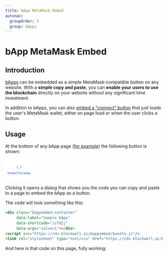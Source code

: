 ```yaml
---
title: bApp MetaMask Embed 
autonav:
  groupOrder: 3 
  group: bApps
---
```


# bApp MetaMask Embed

## Introduction

[bApps](./bapps.md) can be embedded as a simple MetaMask-compatible button on any website. With a **simple copy and
paste**, you can **enable your users to use the blockchain** directly on your website without any significant time
investment.

In addition to bApps, you can also [embed a "connect" button](#connect-button) that just loads the user's MetaMask
wallet, either on page load or when the user clicks a button.

## Usage

At the bottom of any bApp page ([for example](https://app.blockwell.ai/izfd2j))
the following button is shown:

![Embed This bApp](./img/embed-bapp.png)

Clicking it opens a dialog that shows you the code you can copy and paste to a page to embed the bApp as a button.

The code will look something like this:

```html
<div class="bappembed-container"
     data-label="Sample bApp"
     data-shortcode="izfd2j"
     data-args="value=1"></div>
<script src="https://cdn.blockwell.ai/bappembed/bundle.js"/>
<link rel="stylesheet" type="text/css" href="https://cdn.blockwell.ai/bappembed/main.css"/>
```

And here is that code on this page, fully working:

<div class="bappembed-container"
    data-label="Sample bApp"
    data-shortcode="izfd2j"
    data-args="value=1"></div>
<script src="https://cdn.blockwell.ai/bappembed/bundle.js" />
<link rel="stylesheet" type="text/css" href="https://cdn.blockwell.ai/bappembed/main.css" />

**Note** that you only need to include the `<script` and `<link` lines once in your application, they will automatically
process all embeds on the page.

## Configuration

The embed is configured using the `data-*` HTML attributes. The options are:

- `data-label` is the label text inside the button. Changing this will change what the button says.
- `data-shortcode` is the shortcode for the specific bApp to load. This is the same as in the link for a bApp on
  Blockwell Wallet. For example, the link
  `https://app.blockwell.ai/izfd2j` has the shortcode `izfd2j`.
- `data-args` specifies the arguments to give to the bApp.
  [Read more about arguments](#arguments).
- `data-type` can have an arbitrary identifier or string. [Read more about `data-type`](#data-type).

Any configuration change will be picked up immediately by the embed, so you can use JavaScript to change the values on
the fly.

## Arguments

The easiest way to specify arguments is to use the Embed This bApp button on the Blockwell Wallet page, but the
arguments can be set or updated directly as well.

Let's take a closer look at the arguments in `data-args`:

```properties
data-args="value=1"
```

It's setting `value` to `1` - in this case that means the token transfer will transfer 1 FC. If you change the `1` to
a `2`, like so:

```properties
data-args="value=2"
```

The app would then transfer 2 FC.

Here's a more complex example:

```properties
data-args="account=0xd684ea9d172552e28ca8dfe4d9d39b49180741e7&value=1"
```

This time it's giving the value for two different arguments, `account`
and `value`. Each argument is separated by an ampersand `&`.

That may look familiar from web links; it's the same format used by what's called
a [query string](https://en.wikipedia.org/wiki/Query_string) at the end of a link.

In technical terms, the arguments need to be encoded as a query string. Changing
`data-args` will update the button immediately as well, so you can control it from your application.

## Argument Examples

Here's a quick example demonstrating how that might be done with plain JavaScript:

```javascript
function updateButton(tokenValue) {
    let element = document.querySelector(".bappembed-container");
    let query = new URLSearchParams({value: tokenValue});
    element.setAttribute("data-args", query.toString());
}
```

In Vue.js it might look like this:

```vue
<div class="bappembed-container"
     data-label="Sample bApp"
     data-shortcode="izfd2j"
     :data-args="new URLSearchParams({value: tokenValue}).toString()"></div>
```

And in React:

```jsx
render()
{
    const {tokenValue} = this.props;
    let query = new URLSearchParams({value: tokenValue});
    return (
        <div class="bappembed-container"
             data-label="Sample bApp"
             data-shortcode="izfd2j"
             data-args={query.toString()}
        ></div>
    )
}
```

## `data-type`

In the `data-type` parameter you can add a type identifier that lets your application distinguish between different
types of buttons.

The value can be any string, and it will be passed as-is into [all embed events](#events) as part of the payload. This
means you can also encode data into it. For example in React:

```jsx
render()
{
    return (
        <div class="bappembed-container"
             data-label="Sample bApp"
             data-shortcode="izfd2j"
             data-args="value=1"
             data-type={JSON.stringify({id: "my-id", extra: "data"})}
        ></div>
    )
}
```

The [embed events](#events) will then have a `type` parameter with the encoded JSON, which you can parse to get the
original data.

## Styling

The embed code includes the addition of a base style sheet with a neutral theme:

```html
<link rel="stylesheet" type="text/css" href="https://cdn.blockwell.ai/bappembed/main.css"/>
```

There are two options for customizing the styling:

1. The colors all use CSS variables, so you can just override the variables.
2. You can download and modify the linked stylesheet and use that instead.

### Styling with CSS variables

If you set the variables in the inner element, those will be prioritized. For example:

```html
<style>
    .bappembed-inner {
        --button-text: #ffffff;
        --button-color: #6d358f;
        --button-border: #6d358f;
        --button-hover: #592e80;
        --button-focus-outline: rgba(0, 0, 0, 0.3);
        --button-disabled: #999;
        --button-disabled-text: #eee;
        --button-disabled-border: #999;
        --button-border-radius: 3px;
        --progress-color: #6d358f;
        --error-text: #650a30;
    }
</style>
```

Here's what that looks like:


<div class="bappembed-container bappembed-theme1"
    data-label="Sample bApp"
    data-shortcode="izfd2j"
    data-args="value=1"></div>
<script src="https://cdn.blockwell.ai/bappembed/bundle.js" />
<link rel="stylesheet" type="text/css" href="https://cdn.blockwell.ai/bappembed/main.css" />

<style>
.bappembed-theme1 .bappembed-inner {
  --button-text: #ffffff;
  --button-color: #6d358f;
  --button-border: #6d358f;
  --button-hover: #592e80;
  --button-focus-outline: rgba(0, 0, 0, 0.3);

  --button-disabled: #999;
  --button-disabled-text: #eee;
  --button-disabled-border: #999;

  --button-border-radius: 3px;

  --progress-color: #6d358f;

  --error-text: #650a30;
}
</style>

And here's another alternative:

```html
<style>
    .bappembed-inner {
        --button-text: #02806e;
        --button-color: transparent;
        --button-border: #02806e;
        --button-hover: rgba(1, 119, 92, 0.2);
        --button-border-radius: 20px;
    }
</style>
```

And again here's what that looks like:

<div class="bappembed-container bappembed-theme2"
    data-label="Sample bApp"
    data-shortcode="izfd2j"
    data-args="value=1"></div>
<script src="https://cdn.blockwell.ai/bappembed/bundle.js" />
<link rel="stylesheet" type="text/css" href="https://cdn.blockwell.ai/bappembed/main.css" />
<style>
.bappembed-theme2 .bappembed-inner {
  --button-text: #02806e;
  --button-color: transparent;
  --button-border: #02806e;
  --button-hover: rgba(1, 119, 92, 0.2);
  --button-border-radius: 20px;
}
</style>

## "Connect" button

Sometimes you want your user to just connect to the page with their wallet, and for that purpose there's a special "
connect" embed:

```html
<div class="bappembed-container"
     data-label="Connect Wallet"
     data-component="connect"></div>
```

Which looks like this:

<div class="bappembed-container"
     data-label="Connect Wallet"
     data-component="connect"></div>

If a wallet is loaded, it will display the wallet address below the button like so:

```html
<div class="bappembed-inner bappembed-connect bappembed-connected">
    <button class="btn btn-primary btn-connect" disabled="disabled">Connect Wallet</button>
    <div class="bappembed-account">0x1234567890123456789012345678901234567890</div>
    ...
```

The `bappembed-connect` div will have a `bappembed-connected` class added to it, so you could hide the button and just
show the wallet address using CSS.

The connect embed has one additional parameter called `data-auto`. If provided non-empty, the embed will ask the user to
connect their wallet as soon as the page finishes loading. For example:

```html
<div class="bappembed-container"
     data-component="connect"
     data-auto="yes"></div>
```

## Events

The embed has a number of events dispatched through the browser window object, and you can subscribe to them using the
standard `addEventListener` function. For example:

```javascript
window.addEventListener("bapp-complete", (ev) => {
    console.log("Complete!", ev.detail);
});
```

The event object passed is a [CustomEvent](https://developer.mozilla.org/en-US/docs/Web/API/CustomEvent), with the
`ev.detail` property containing the relevant data.

There are 5 different event types, which are defined in more detail below. All of the events have a `state` property,
which is a `string` with the following definition:

```typescript
type MetamaskState =
        | "ready" // MetaMask exists but is not connected to
        | "no-metamask" // No MetaMask in the browser
        | "loading-accounts" // Wallets are being requested
        | "accounts-loaded" // Wallets have been loaded
        | "accounts-rejected" // User rejected connection
        | "no-accounts"; // User has no wallets
```

Events triggered by bApp submissions have a `status` property describing the current status of the transaction,
defined as follows:

```typescript
type SubmissionStepStatus =
    | "new" // New submission not processed yet
    | "confirm" // Waiting for confirmation from the user
    | "network" // MetaMask changed to the wrong network, or dropped connection
    | "nonce" // A nonce has been assigned, but not yet submitted
    | "submitted" // Submitted to the blockchain
    | "completed" // Transaction was sent and included in a block
    | "unknown" // Unknown status, for example if MetaMask extension is uninstalled
    | "error" // Transaction failed in an error
```

### `bapp-connection`

```javascript
window.addEventListener("bapp-connection", (ev) => {
    console.log("Connection event in state:", ev.detail.state);
});
```

- `ev` is `CustomEvent<BappConnectionEvent>` where BappConnectionEvent is defined as:

```typescript
interface BappConnectionEvent {
    state: MetamaskState;
    account?: string;
    chainId?: number;
}
```

The `bapp-connection` event is fired every time the state of the MetaMask connection to the application changes. This
typically happens when the user is connecting MetaMask to the app, when they change their wallet, or their selected
network.

The latest known account address and the current chain ID is always included, and they're only missing if the user
has not connected.

### `bapp-submit`

```javascript
window.addEventListener("bapp-submit", (ev) => {
    console.log("User submitted shortcode:", ev.detail.shortcode);
});
```

- `ev` is `CustomEvent<BappSubmitEvent>` where BappSubmitEvent is defined as:

```typescript
interface BappSubmitEvent {
    id: string;
    shortcode: string;
    status: SubmissionStepStatus;
    type?: string;
}
```

The `bapp-submit` event happens when a user presses the submit button, after a connection to MetaMask has been
established. In practical terms, this event fires right before MetaMask asks the user to confirm the transaction.

#### Event `id`

bApp events also include an `id` property. This is a unique identifier assigned to the submission, and can be used
to make sure a single user press is only ever processed once. The generated ID is a UUID v5 constructed from the
shortcode, wallet address, submission timestamp and arguments.

### `bapp-update`

```javascript
window.addEventListener("bapp-update", (ev) => {
    console.log("Submission update:", ev.detail.transactionHash);
});
```

- `ev` is `CustomEvent<BappUpdateEvent>` where BappUpdateEvent is defined as:

```typescript
interface BappUpdateEvent {
    id: string;
    shortcode: string;
    status: SubmissionStepStatus;
    type?: string;
    stepNumber: number;
    stepId: string;
    previousStatus: SubmissionStepStatus;
    transactionHash?: string;
}
```

The `bapp-update` event is fired every time, after the initial `bapp-submit` event, a change happens in any of 
submission process. This is typically an update to the status of the transaction.

Because bApps can have multiple steps (for example approving before making a trade), the update also has the
properties for which step is being updated, `stepNumber` and `stepId`.

### `bapp-complete`

```javascript
window.addEventListener("bapp-complete", (ev) => {
    console.log("Completed!", ev.detail.transactionHash);
});
```

- `ev` is `CustomEvent<BappCompleteEvent>` where BappCompleteEvent is defined as:

```typescript
interface BappCompleteEvent {
    id: string;
    shortcode: string;
    status: SubmissionStepStatus;
    type?: string;
    transactionHash: string;
}
```

The `bapp-complete` event is fired when the entire bApp process is finished, which means all steps have been
included in a block on the blockchain. The included `transactionHash` is for the last step in the bApp.

### `bapp-error`

```javascript
window.addEventListener("bapp-error", (ev) => {
    console.log("Error!", ev.detail);
});
```

- `ev` is `CustomEvent<BappErrorEvent>` where BappErrorEvent is defined as:

```typescript
interface BappErrorEvent {
    id: string;
    shortcode: string;
    status: SubmissionStepStatus;
    type?: string;
    code?: string;
    message?: string;
}
```

The `bapp-error` event is fired when a bApp submission fails and cannot be continued, and the `code` property
will contain the reason if available. The `message` property has a human-friendly error message.

There are a variety of codes from different sources, but some of the more common ones are:

- `rejected` - the user rejected the transaction
- `result_error` - the transaction reverted on the blockchain
- `insufficient_funds` - the wallet didn't have enough ETH to pay for the transaction

## TypeScript

Finally, here are the complete TypeScript definitions for the events.

```typescript
declare global {
    interface WindowEventMap {
        "bapp-submit": CustomEvent<BappSubmitEvent>;
        "bapp-update": CustomEvent<BappUpdateEvent>;
        "bapp-complete": CustomEvent<BappCompleteEvent>;
        "bapp-error": CustomEvent<BappErrorEvent>;
        "bapp-connection": CustomEvent<BappConnectionEvent>;
    }
}

export type MetamaskState =
    | "ready"
    | "no-metamask"
    | "loading-accounts"
    | "accounts-loaded"
    | "accounts-rejected"
    | "no-accounts";

export type SubmissionStepStatus =
        | "new"
        | "confirm"
        | "network"
        | "nonce"
        | "submitted"
        | "completed"
        | "unknown"
        | "error";

export interface BappConnectionEvent {
    state: MetamaskState;
    account?: string;
    chainId?: number;
}

export interface BappEventBase {
    id: string;
    shortcode: string;
    status: SubmissionStepStatus;
    type?: string;
}

export interface BappSubmitEvent extends BappEventBase {}

export interface BappUpdateEvent extends BappEventBase {
    stepNumber: number;
    stepId: string;
    previousStatus: SubmissionStepStatus;
    transactionHash?: string;
}

export interface BappCompleteEvent extends BappEventBase {
    transactionHash: string;
}

export interface BappErrorEvent extends BappEventBase {
    code?: string;
    message?: string;
}
```
